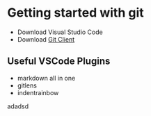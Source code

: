 # Getting started with git

- Download Visual Studio Code
- Download [Git Client](https://git-4scm.com/downloads)

## Useful VSCode Plugins
- markdown all in one
- gitlens
- indentrainbow

adadsd